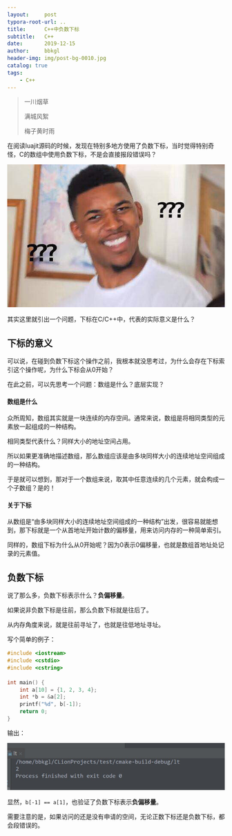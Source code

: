 ```yaml
---
layout:     post
typora-root-url: ..
title:      C++中负数下标			
subtitle:   C++
date:       2019-12-15
author:     bbkgl
header-img: img/post-bg-0010.jpg
catalog: true
tags:
    - C++
---
```


>一川烟草
>
>满城风絮
>
>梅子黄时雨

在阅读luajit源码的时候，发现在特别多地方使用了负数下标，当时觉得特别奇怪，C的数组中使用负数下标，不是会直接报段错误吗？

![20200112220102.png](/cloud_img/20200112220102.png)

其实这里就引出一个问题，下标在C/C++中，代表的实际意义是什么？

## 下标的意义

可以说，在碰到负数下标这个操作之前，我根本就没思考过，为什么会存在下标索引这个操作呢，为什么下标会从0开始？

在此之前，可以先思考一个问题：数组是什么？底层实现？

#### 数组是什么

众所周知，数组其实就是一块连续的内存空间。通常来说，数组是将相同类型的元素放一起组成的一种结构。

相同类型代表什么？同样大小的地址空间占用。

所以如果更准确地描述数组，那么数组应该是由多块同样大小的连续地址空间组成的一种结构。

于是就可以想到，那对于一个数组来说，取其中任意连续的几个元素，就会构成一个子数组？是的！

#### 关于下标

从数组是“由多块同样大小的连续地址空间组成的一种结构”出发，很容易就能想到，那下标就是一个从首地址开始计数的偏移量，用来访问内存的一种简单索引。

同样的，数组下标为什么从0开始呢？因为0表示0偏移量，也就是数组首地址处记录的元素值。

## 负数下标

说了那么多，负数下标表示什么？**负偏移量**。

如果说非负数下标是往前，那么负数下标就是往后了。

从内存角度来说，就是往前寻址了，也就是往低地址寻址。

写个简单的例子：

```cpp
#include <iostream>
#include <cstdio>
#include <cstring>

int main() {
    int a[10] = {1, 2, 3, 4};
    int *b = &a[2];
    printf("%d", b[-1]);
    return 0;
}
```

输出：

![20200112220157.png](/cloud_img/20200112220157.png)

显然，`b[-1] == a[1]`，也验证了负数下标表示**负偏移量**。

需要注意的是，如果访问的还是没有申请的空间，无论正数下标还是负数下标，都会段错误的。

